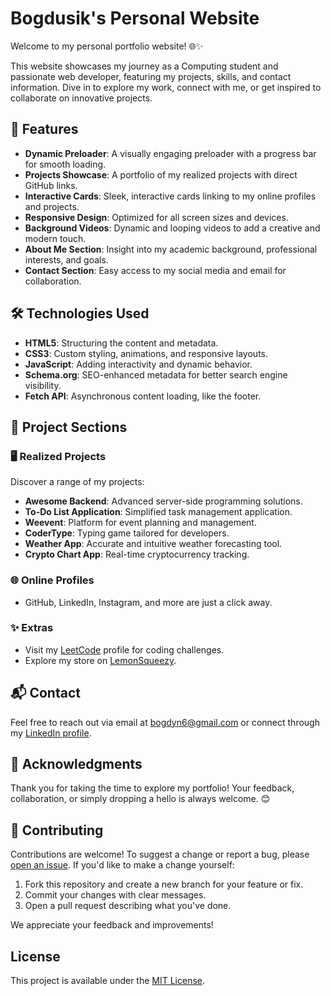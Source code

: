 # Bogdusik's Personal Website

Welcome to my personal portfolio website! 🌐✨

This website showcases my journey as a Computing student and passionate web developer, featuring my projects, skills, and contact information. Dive in to explore my work, connect with me, or get inspired to collaborate on innovative projects.

## 🚀 Features

- **Dynamic Preloader**: A visually engaging preloader with a progress bar for smooth loading.
- **Projects Showcase**: A portfolio of my realized projects with direct GitHub links.
- **Interactive Cards**: Sleek, interactive cards linking to my online profiles and projects.
- **Responsive Design**: Optimized for all screen sizes and devices.
- **Background Videos**: Dynamic and looping videos to add a creative and modern touch.
- **About Me Section**: Insight into my academic background, professional interests, and goals.
- **Contact Section**: Easy access to my social media and email for collaboration.

## 🛠️ Technologies Used

- **HTML5**: Structuring the content and metadata.
- **CSS3**: Custom styling, animations, and responsive layouts.
- **JavaScript**: Adding interactivity and dynamic behavior.
- **Schema.org**: SEO-enhanced metadata for better search engine visibility.
- **Fetch API**: Asynchronous content loading, like the footer.

## 📂 Project Sections

### 🖥️ Realized Projects
Discover a range of my projects:
- **Awesome Backend**: Advanced server-side programming solutions.
- **To-Do List Application**: Simplified task management application.
- **Weevent**: Platform for event planning and management.
- **CoderType**: Typing game tailored for developers.
- **Weather App**: Accurate and intuitive weather forecasting tool.
- **Crypto Chart App**: Real-time cryptocurrency tracking.

### 🌐 Online Profiles
- GitHub, LinkedIn, Instagram, and more are just a click away.

### ✨ Extras
- Visit my [LeetCode](https://leetcode.com/u/BGDSK/) profile for coding challenges.
- Explore my store on [LemonSqueezy](https://bogdusik.lemonsqueezy.com/).

## 📬 Contact
Feel free to reach out via email at [bogdyn6@gmail.com](mailto:bogdyn6@gmail.com) or connect through my [LinkedIn profile](https://linkedin.com/in/bohdan-bozhenko).

## 🌟 Acknowledgments

Thank you for taking the time to explore my portfolio! Your feedback, collaboration, or simply dropping a hello is always welcome. 😊

## 🤝 Contributing
Contributions are welcome! To suggest a change or report a bug, please [open an issue](https://github.com/Bogdusik/WebSite/issues). If you'd like to make a change yourself:

1. Fork this repository and create a new branch for your feature or fix.
2. Commit your changes with clear messages.
3. Open a pull request describing what you've done.

We appreciate your feedback and improvements!

## License
This project is available under the [MIT License](LICENSE).
